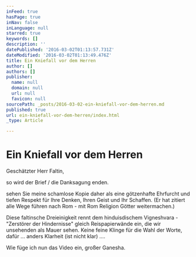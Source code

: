 ```yaml
---
inFeed: true
hasPage: true
inNav: false
inLanguage: null
starred: true
keywords: []
description: ''
datePublished: '2016-03-02T01:13:57.731Z'
dateModified: '2016-03-02T01:13:49.476Z'
title: Ein Kniefall vor dem Herren
author: []
authors: []
publisher:
  name: null
  domain: null
  url: null
  favicon: null
sourcePath: _posts/2016-03-02-ein-kniefall-vor-dem-herren.md
published: true
url: ein-kniefall-vor-dem-herren/index.html
_type: Article

---
```

# Ein Kniefall vor dem Herren

Geschätzter Herr Faltin,

so wird der Brief / die Danksagung enden.

sehen Sie meine schamlose Kopie daher als eine götzenhafte Ehrfurcht und tiefen Respekt für Ihre Denken, Ihren Geist und Ihr Schaffen. (Er hat zitiert alle Wege führen nach Rom - mit Rom Religion Götter weitermachen.)

Diese faltinsche Dreieinigkeit rennt dem hinduisdischem Vigneshvara - "Zerstörer der Hindernisse"  gleich Reispapierwände ein, die wir unsehenden als Mauer sehen. Keine feine Klinge für die Wahl der Worte, dafür ... anders Klarheit (ist nicht klar) ....

Wie füge ich nun das Video ein, großer Ganesha.